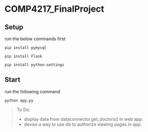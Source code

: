 # COMP4217_FinalProject


## Setup

run the below commands first

```pip install pymysql```

```pip install Flask```

```pip install python-settings```


## Start

run the following command

```python app.py```






> To Do:
>- display data from dataconnector.get_doctors() in web app.
>- devise a way to use db to authorize viewing pages in app.
 
